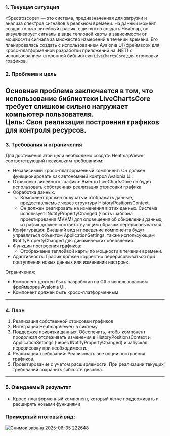 ### 1. Текущая ситуация

«Spectroscope» — это система, предназначенная для загрузки и анализа спектров сигналов в реальном времени. 
На данный момент создан только линейный график, еще нужно создать Heatmap, он визуализирует сигналы в виде тепловой карты в зависимости от мощносчти сигнала за множество измерений в течении времени.
Его планировалась создать с использованием Avalonia UI (фреймворк для кросс-платформенной разработки приложений на .NET) с использованием сторонней библиотеки `LiveChartsCore` для отрисовки графиков.

### 2. Проблема и цель

Основная проблема заключается в том, что использование библиотеки LiveChartsCore требует слишком сильно нагружает компьютер пользователя.   
Цель: Своя реализация построения графиков для контроля ресурсов.
---

### 3. Требования и ограничения

Для достижения этой цели необходимо создать HeatmapViewer соответствующий нескольким требованиям:

* Независимый кросс-платформенный компонент: Он должен функционировать как автономный контрол Avalonia UI.
* Отрисовка линейного графика: Вместо LiveChartsCore он будет использовать собственная реализация отрисовки графика
* Обработка данных:
    * Компонент должен получать и отображать данные, предоставляемые через структуру HistoryPositionsContext.
    * Он должен реагировать на изменения в этих данных. Система использует INotifyPropertyChanged (часть шаблона проектирования MVVM) для оповещения об обновлении данных, и график должен соответствующим образом перерисовываться.
* Конфигурация: Внешний вид и поведение компонента будут управляться объектом ApplicationSettings, также использующим INotifyPropertyChanged для динамических обновлений.
* Функции построения графиков:
    * Отображение теплойвой карты по мощности в течении времени.
* Адаптивность: График должен корректно перерисовываться при поступлении новых данных или изменении настроек.

Ограничения:
* Компонент должен быть разработан на C# с использованием фреймворка Avalonia UI.
* Компонент должен быть кросс-платформенным

---

### 4. План

1.  Реализация собственной отрисовки графиков
2.  Интеграция HeatmapViewerr в систему
2.  Поддержка привязки данных: Обеспечить, чтобы компонент продолжал отслеживать изменения в HistoryPositionsContext и ApplicationSettings (через INotifyPropertyChanged) и запускал перерисовку при необходимости.
3.  Реализация требований: Реализовать все опции построения графиков.
5.  Проектирование с учетом расширяемости: При реализации текущих требований сохранить гибкость дизайна.

---

### 5. Ожидаемый результат
* Кросс-платформенный компонент, который легче поддерживать и расширять новыми функциями

### Примерный итоговый вид:
![Снимок экрана 2025-06-05 222648](https://github.com/user-attachments/assets/a426f2e0-4fe3-429c-8f4a-c099be464bae)
